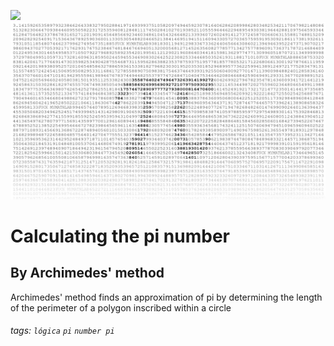 ![](https://i.imgur.com/xG74tOh.png)
![image](PI_number.jpg)

# Calculating the pi number 

## By Archimedes' method 
Archimedes' method finds an approximation of pi by determining the length of the perimeter of a polygon inscribed within a circle


###### tags: `lógica` `pi` `number pi` 
